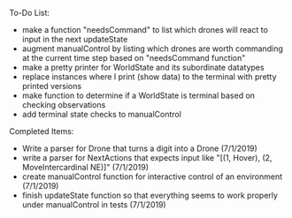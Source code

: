 To-Do List:
* make a function "needsCommand" to list which drones will react to input in the next updateState
* augment manualControl by listing which drones are worth commanding at the current time step based on "needsCommand function"
* make a pretty printer for WorldState and its subordinate datatypes
* replace instances where I print (show data) to the terminal with pretty printed versions
* make function to determine if a WorldState is terminal based on checking observations
* add terminal state checks to manualControl

Completed Items:
* Write a parser for Drone that turns a digit into a Drone (7/1/2019)
* write a parser for NextActions that expects input like "[(1, Hover), (2, MoveIntercardinal NE)]" (7/1/2019)
* create manualControl function for interactive control of an environment (7/1/2019)
* finish updateState function so that everything seems to work properly under manualControl in tests (7/1/2019)